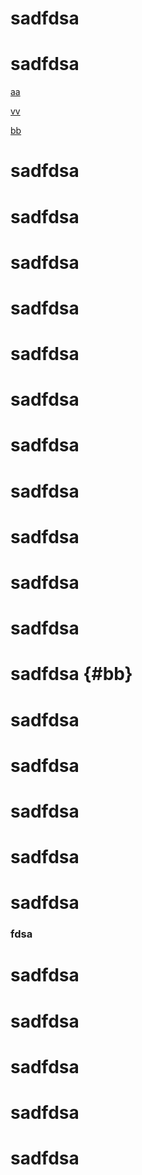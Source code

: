 # sadfdsa
# sadfdsa

[aa](#aa)

[vv](#vv)

[bb](#bb)

# sadfdsa

# sadfdsa

# sadfdsa

# sadfdsa
# sadfdsa

# sadfdsa

# sadfdsa

# sadfdsa

# sadfdsa
# sadfdsa

# sadfdsa

# sadfdsa {#bb}

# sadfdsa

# sadfdsa
# sadfdsa 

# sadfdsa

# sadfdsa

<h3 id="vv">fdsa</h3>

# sadfdsa
# sadfdsa

# sadfdsa

# sadfdsa

# sadfdsa  
